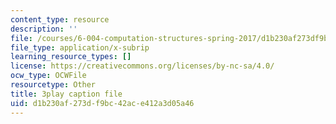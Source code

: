 ```yaml
---
content_type: resource
description: ''
file: /courses/6-004-computation-structures-spring-2017/d1b230af273df9bc42ace412a3d05a46_Um6UH_PRJ4k.srt
file_type: application/x-subrip
learning_resource_types: []
license: https://creativecommons.org/licenses/by-nc-sa/4.0/
ocw_type: OCWFile
resourcetype: Other
title: 3play caption file
uid: d1b230af-273d-f9bc-42ac-e412a3d05a46
---
```


